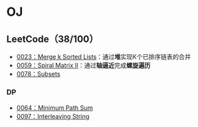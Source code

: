# OJ

## LeetCode（38/100）
 - [0023：Merge k Sorted Lists](LC_0023.md)：通过**堆**实现K个已排序链表的合并
 - [0059：Spiral Matrix II](LC_0059.md)：通过**轴逼近**完成**螺旋遍历**
 - [0078：Subsets](LC_0078.md)
 
### DP
 - [0064：Minimum Path Sum](LC_0064.md)
 - [0097：Interleaving String](LC_0097.md)
 
